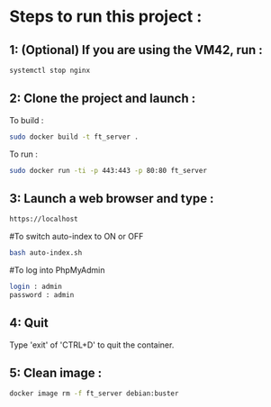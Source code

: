 Steps to run this project :<a name="TOP"></a>
===================


## 1: (Optional) If you are using the VM42, run :
```bash
systemctl stop nginx
```

## 2: Clone the project and launch :
To build :
```bash
sudo docker build -t ft_server .
```

To run :
```bash
sudo docker run -ti -p 443:443 -p 80:80 ft_server
```

## 3: Launch a web browser and type :
```bash
https://localhost
```

#To switch auto-index to ON or OFF
```bash
bash auto-index.sh
```

#To log into PhpMyAdmin
```bash
login : admin
password : admin
```

## 4: Quit
Type 'exit' of 'CTRL+D' to quit the container.


## 5: Clean image :
```bash
docker image rm -f ft_server debian:buster
```

